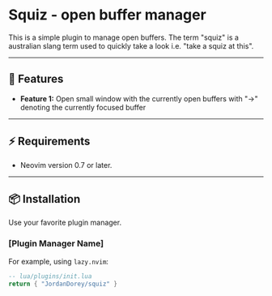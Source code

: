 # Squiz - open buffer manager


This is a simple plugin to manage open buffers. The term "squiz" is a australian slang term used to quickly take a look i.e. "take a squiz at this". 

---

## 🚀 Features

-   **Feature 1:** Open small window with the currently open buffers with "->" denoting the currently focused buffer

---

## ⚡️ Requirements

-   Neovim version 0.7 or later.

---

## 📦 Installation

Use your favorite plugin manager.

### [Plugin Manager Name]

For example, using `lazy.nvim`:

```lua
-- lua/plugins/init.lua
return { "JordanDorey/squiz" }
